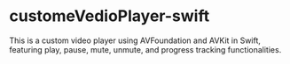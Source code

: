 # customeVedioPlayer-swift
This is a custom video player using AVFoundation and AVKit in Swift, featuring play, pause, mute, unmute, and progress tracking functionalities.
